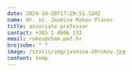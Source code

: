 ```yaml
---
date: 2024-10-28T17:29:51.124Z
name: dr. sc. Jasmina Rokov Plavec
title: associate professor
contact: +385 1 4606 232
email: rokov@chem.pmf.hr
brojsobe: " "
image: /static/img/jasmina-20rokov.jpg
content: t﻿emp
---
```

